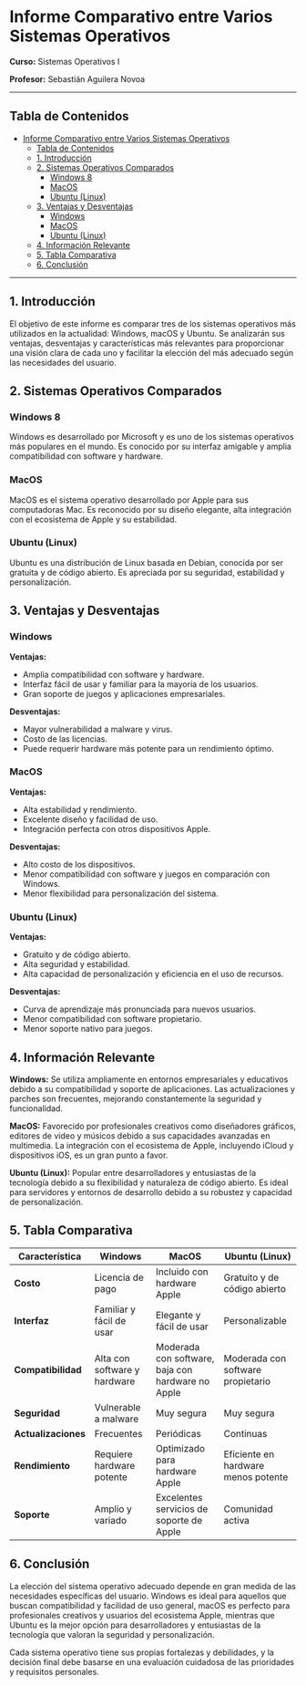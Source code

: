 # Informe Comparativo entre Varios Sistemas Operativos

**Curso:** Sistemas Operativos I

**Profesor:** Sebastián Aguilera Novoa

---

## Tabla de Contenidos

- [Informe Comparativo entre Varios Sistemas Operativos](#informe-comparativo-entre-varios-sistemas-operativos)
  - [Tabla de Contenidos](#tabla-de-contenidos)
  - [1. Introducción](#1-introducción)
  - [2. Sistemas Operativos Comparados](#2-sistemas-operativos-comparados)
    - [Windows 8](#windows-8)
    - [MacOS](#macos)
    - [Ubuntu (Linux)](#ubuntu-linux)
  - [3. Ventajas y Desventajas](#3-ventajas-y-desventajas)
    - [Windows](#windows-1)
    - [MacOS](#macos-1)
    - [Ubuntu (Linux)](#ubuntu-linux-1)
  - [4. Información Relevante](#4-información-relevante)
  - [5. Tabla Comparativa](#5-tabla-comparativa)
  - [6. Conclusión](#6-conclusión)

---

## 1. Introducción

El objetivo de este informe es comparar tres de los sistemas operativos más utilizados en la actualidad: Windows, macOS y Ubuntu. Se analizarán sus ventajas, desventajas y características más relevantes para proporcionar una visión clara de cada uno y facilitar la elección del más adecuado según las necesidades del usuario.

## 2. Sistemas Operativos Comparados

### Windows 8
Windows es desarrollado por Microsoft y es uno de los sistemas operativos más populares en el mundo. Es conocido por su interfaz amigable y amplia compatibilidad con software y hardware.

### MacOS
MacOS es el sistema operativo desarrollado por Apple para sus computadoras Mac. Es reconocido por su diseño elegante, alta integración con el ecosistema de Apple y su estabilidad.

### Ubuntu (Linux)
Ubuntu es una distribución de Linux basada en Debian, conocida por ser gratuita y de código abierto. Es apreciada por su seguridad, estabilidad y personalización.

## 3. Ventajas y Desventajas

### Windows

**Ventajas:**
- Amplia compatibilidad con software y hardware.
- Interfaz fácil de usar y familiar para la mayoría de los usuarios.
- Gran soporte de juegos y aplicaciones empresariales.

**Desventajas:**
- Mayor vulnerabilidad a malware y virus.
- Costo de las licencias.
- Puede requerir hardware más potente para un rendimiento óptimo.

### MacOS

**Ventajas:**
- Alta estabilidad y rendimiento.
- Excelente diseño y facilidad de uso.
- Integración perfecta con otros dispositivos Apple.

**Desventajas:**
- Alto costo de los dispositivos.
- Menor compatibilidad con software y juegos en comparación con Windows.
- Menor flexibilidad para personalización del sistema.

### Ubuntu (Linux)

**Ventajas:**
- Gratuito y de código abierto.
- Alta seguridad y estabilidad.
- Alta capacidad de personalización y eficiencia en el uso de recursos.

**Desventajas:**
- Curva de aprendizaje más pronunciada para nuevos usuarios.
- Menor compatibilidad con software propietario.
- Menor soporte nativo para juegos.

## 4. Información Relevante

**Windows:** Se utiliza ampliamente en entornos empresariales y educativos debido a su compatibilidad y soporte de aplicaciones. Las actualizaciones y parches son frecuentes, mejorando constantemente la seguridad y funcionalidad.

**MacOS:** Favorecido por profesionales creativos como diseñadores gráficos, editores de video y músicos debido a sus capacidades avanzadas en multimedia. La integración con el ecosistema de Apple, incluyendo iCloud y dispositivos iOS, es un gran punto a favor.

**Ubuntu (Linux):** Popular entre desarrolladores y entusiastas de la tecnología debido a su flexibilidad y naturaleza de código abierto. Es ideal para servidores y entornos de desarrollo debido a su robustez y capacidad de personalización.

## 5. Tabla Comparativa

| Característica      | Windows                  | MacOS                    | Ubuntu (Linux)           |
|---------------------|--------------------------|--------------------------|--------------------------|
| **Costo**           | Licencia de pago         | Incluido con hardware Apple | Gratuito y de código abierto |
| **Interfaz**        | Familiar y fácil de usar | Elegante y fácil de usar | Personalizable          |
| **Compatibilidad**  | Alta con software y hardware | Moderada con software, baja con hardware no Apple | Moderada con software propietario |
| **Seguridad**       | Vulnerable a malware     | Muy segura               | Muy segura               |
| **Actualizaciones** | Frecuentes               | Periódicas               | Continuas                |
| **Rendimiento**     | Requiere hardware potente| Optimizado para hardware Apple | Eficiente en hardware menos potente |
| **Soporte**         | Amplio y variado         | Excelentes servicios de soporte de Apple | Comunidad activa        |


## 6. Conclusión

La elección del sistema operativo adecuado depende en gran medida de las necesidades específicas del usuario. Windows es ideal para aquellos que buscan compatibilidad y facilidad de uso general, macOS es perfecto para profesionales creativos y usuarios del ecosistema Apple, mientras que Ubuntu es la mejor opción para desarrolladores y entusiastas de la tecnología que valoran la seguridad y personalización.

Cada sistema operativo tiene sus propias fortalezas y debilidades, y la decisión final debe basarse en una evaluación cuidadosa de las prioridades y requisitos personales.
